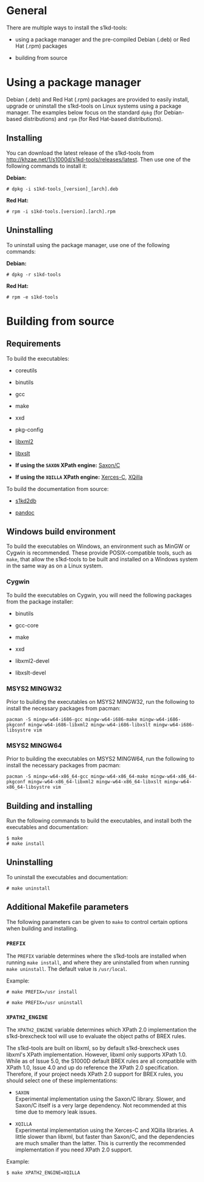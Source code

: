 # General

There are multiple ways to install the s1kd-tools:

  - using a package manager and the pre-compiled Debian (.deb) or Red
    Hat (.rpm) packages

  - building from source

# Using a package manager

Debian (.deb) and Red Hat (.rpm) packages are provided to easily
install, upgrade or uninstall the s1kd-tools on Linux systems using a
package manager. The examples below focus on the standard `dpkg` (for
Debian-based distributions) and `rpm` (for Red Hat-based distributions).

## Installing

You can download the latest release of the s1kd-tools from
<http://khzae.net/1/s1000d/s1kd-tools/releases/latest>. Then use one of
the following commands to install it:

**Debian:**

    # dpkg -i s1kd-tools_[version]_[arch].deb

**Red Hat:**

    # rpm -i s1kd-tools.[version].[arch].rpm

## Uninstalling

To uninstall using the package manager, use one of the following
commands:

**Debian:**

    # dpkg -r s1kd-tools

**Red Hat:**

    # rpm -e s1kd-tools

# Building from source

## Requirements

To build the executables:

  - coreutils

  - binutils

  - gcc

  - make

  - xxd

  - pkg-config

  - [libxml2](https://gitlab.gnome.org/GNOME/libxml2)

  - [libxslt](https://gitlab.gnome.org/GNOME/libxslt)

  - **If using the `SAXON` XPath engine:**
    [Saxon/C](https://www.saxonica.com/saxon-c/index.xml)

  - **If using the `XQILLA` XPath engine:**
    [Xerces-C](https://xerces.apache.org/xerces-c/),
    [XQilla](http://xqilla.sourceforge.net/HomePage)

To build the documentation from source:

  - [s1kd2db](http://github.com/kibook/s1kd2db)

  - [pandoc](https://pandoc.org/)

## Windows build environment

To build the executables on Windows, an environment such as MinGW or
Cygwin is recommended. These provide POSIX-compatible tools, such as
`make`, that allow the s1kd-tools to be built and installed on a Windows
system in the same way as on a Linux system.

### Cygwin

To build the executables on Cygwin, you will need the following packages
from the package installer:

  - binutils

  - gcc-core

  - make

  - xxd

  - libxml2-devel

  - libxslt-devel

### MSYS2 MINGW32

Prior to building the executables on MSYS2 MINGW32, run the following to
install the necessary packages from pacman:

    pacman -S mingw-w64-i686-gcc mingw-w64-i686-make mingw-w64-i686-pkgconf mingw-w64-i686-libxml2 mingw-w64-i686-libxslt mingw-w64-i686-libsystre vim

### MSYS2 MINGW64

Prior to building the executables on MSYS2 MINGW64, run the following to
install the necessary packages from pacman:

    pacman -S mingw-w64-x86_64-gcc mingw-w64-x86_64-make mingw-w64-x86_64-pkgconf mingw-w64-x86_64-libxml2 mingw-w64-x86_64-libxslt mingw-w64-x86_64-libsystre vim

## Building and installing

Run the following commands to build the executables, and install both
the executables and documentation:

    $ make
    # make install

## Uninstalling

To uninstall the executables and documentation:

    # make uninstall

## Additional Makefile parameters

The following parameters can be given to `make` to control certain
options when building and installing.

### `PREFIX`

The `PREFIX` variable determines where the s1kd-tools are installed when
running `make install`, and where they are uninstalled from when running
`make uninstall`. The default value is `/usr/local`.

Example:

    # make PREFIX=/usr install

    # make PREFIX=/usr uninstall

### `XPATH2_ENGINE`

The `XPATH2_ENGINE` variable determines which XPath 2.0 implementation
the s1kd-brexcheck tool will use to evaluate the object paths of BREX
rules.

The s1kd-tools are built on libxml, so by default s1kd-brexcheck uses
libxml's XPath implementation. However, libxml only supports XPath 1.0.
While as of Issue 5.0, the S1000D default BREX rules are all compatible
with XPath 1.0, Issue 4.0 and up do reference the XPath 2.0
specification. Therefore, if your project needs XPath 2.0 support for
BREX rules, you should select one of these implementations:

  - `SAXON`  
    Experimental implementation using the Saxon/C library. Slower, and
    Saxon/C itself is a very large dependency. Not recommended at this
    time due to memory leak issues.

  - `XQILLA`  
    Experimental implementation using the Xerces-C and XQilla libraries.
    A little slower than libxml, but faster than Saxon/C, and the
    dependencies are much smaller than the latter. This is currently the
    recommended implementation if you need XPath 2.0 support.

Example:

    $ make XPATH2_ENGINE=XQILLA
